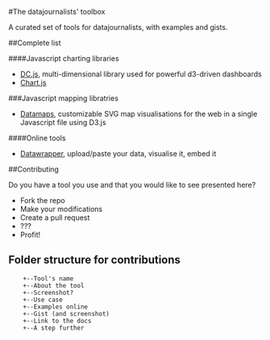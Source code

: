 #The datajournalists' toolbox

A curated set of tools for datajournalists, with examples and gists.

##Complete list

####Javascript charting libraries
- [DC.js](https://github.com/basilesimon/datajournalists-toolbox/tree/master/dc.js), multi-dimensional library used for powerful d3-driven dashboards
- [Chart.js](https://github.com/basilesimon/datajournalists-toolbox/tree/master/chart.js)

###Javascript mapping libratries
- [Datamaps](https://github.com/basilesimon/datajournalists-toolbox/tree/master/datamaps.js), customizable SVG map visualisations for the web in a single Javascript file using D3.js

####Online tools
- [Datawrapper](https://github.com/basilesimon/datajournalists-toolbox/tree/master/datawrapper), upload/paste your data, visualise it, embed it

##Contributing

Do you have a tool you use and that you would like to see presented here?
- Fork the repo
- Make your modifications
- Create a pull request
- ???
- Profit!

## Folder structure for contributions
```
    +--Tool's name
    +--About the tool
    +--Screenshot?
    +--Use case
    +--Examples online
    +--Gist (and screenshot)
    +--Link to the docs
    +--A step further
```

